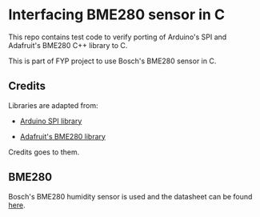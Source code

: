 # Interfacing BME280 sensor in C

This repo contains test code to verify porting of Arduino's SPI and Adafruit's BME280 C++ library to C.

This is part of FYP project to use Bosch's BME280 sensor in C.

## Credits

Libraries are adapted from:

* [Arduino SPI library](https://github.com/arduino/ArduinoCore-avr/tree/master/libraries/SPI)

* [Adafruit's BME280 library](https://github.com/adafruit/Adafruit_BME280_Library)

Credits goes to them.

## BME280

Bosch's BME280 humidity sensor is used and the datasheet can be found [here](https://www.bosch-sensortec.com/products/environmental-sensors/humidity-sensors-bme280/).
